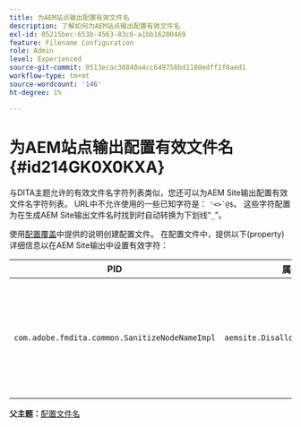 ```yaml
---
title: 为AEM站点输出配置有效文件名
description: 了解如何为AEM站点输出配置有效文件名
exl-id: 05215bec-653b-4563-83c6-a1bb16200469
feature: Filename Configuration
role: Admin
level: Experienced
source-git-commit: 0513ecac38840a4cc649758bd1180edff1f8aed1
workflow-type: tm+mt
source-wordcount: '146'
ht-degree: 1%

---
```


# 为AEM站点输出配置有效文件名 {#id214GK0X0KXA}

与DITA主题允许的有效文件名字符列表类似，您还可以为AEM Site输出配置有效文件名字符列表。 URL中不允许使用的一些已知字符是： ``'<>`@$``。 这些字符配置为在生成AEM Site输出文件名时找到时自动转换为下划线“`_`”。

使用[配置覆盖](download-install-additional-config-override.md#)中提供的说明创建配置文件。 在配置文件中，提供以下\(property\)详细信息以在AEM Site输出中设置有效字符：

| PID | 属性键 | 属性值 |
|---|------------|--------------|
| `com.adobe.fmdita.common.SanitizeNodeNameImpl` | `aemsite.DisallowedFileNameChars` | 在AEM Site输出文件名中添加要替换为下划线的字符。<br> **默认值**： ``'<\>\`@$`` |

**父主题：**[&#x200B;配置文件名](conf-file-names.md)

